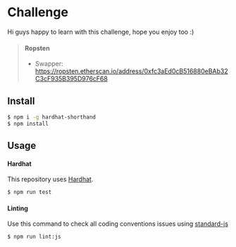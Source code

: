 # Challenge
Hi guys happy to learn with this challenge, hope you enjoy too :)

>#### Ropsten
>
>* Swapper: https://ropsten.etherscan.io/address/0xfc3aEd0cB516880eBAb32C3cF935B395D976cF68
## Install

```bash
$ npm i -g hardhat-shorthand
$ npm install
```

## Usage

#### Hardhat

This repository uses [Hardhat](https://hardhat.org/guides/shorthand.html).

```bash
$ npm run test
```

#### Linting

Use this command to check all coding conventions issues using [standard-js](https://standardjs.com/) 

```bash
$ npm run lint:js
```

